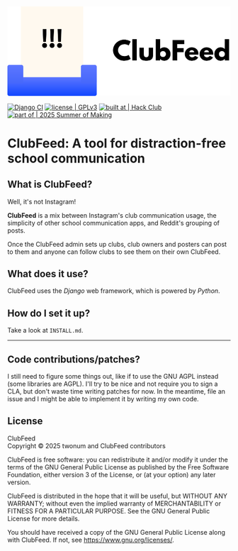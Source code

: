 ![A paper tray with a "!!!" poster with the text "ClubFeed"](static/logo/logo-black-on-transparent.svg "ClubFeed logo")

[![Django CI](https://github.com/twonfi/clubfeed/actions/workflows/django.yml/badge.svg)](https://github.com/twonfi/clubfeed/actions/workflows/django.yml)
[![license | GPLv3](https://img.shields.io/badge/license-GPLv3-blue)](https://www.gnu.org/licenses/gpl-3.0.html)
[![built at | Hack Club](https://img.shields.io/badge/built_at-Hack_Club-%23ec3750?logo=hackclub)](https://hackclub.com)
[![part of | 2025 Summer of Making](https://img.shields.io/badge/part_of-2025_Summer_of_Making-%23f6dbba)](https://summer.hackclub.com)

# ClubFeed: A tool for distraction-free school communication
## What is ClubFeed?
Well, it's not Instagram!

**ClubFeed** is a mix between Instagram's club communication usage, the simplicity of other school communication apps,
and Reddit's grouping of posts.

Once the ClubFeed admin sets up clubs, club owners and posters can post to them and anyone can follow clubs to see them
on their own ClubFeed.

## What does it use?
ClubFeed uses the _Django_ web framework, which is powered by _Python_.

## How do I set it up?
Take a look at `INSTALL.md`.

***

## Code contributions/patches?
I still need to figure some things out, like if to use the GNU AGPL instead (some libraries are AGPL).
I'll try to be nice and not require you to sign a CLA, but don't waste time writing patches for now.
In the meantime, file an issue and I might be able to implement it by writing my own code.

## License
ClubFeed
<br>
Copyright © 2025 twonum and ClubFeed contributors

ClubFeed is free software: you can redistribute it and/or modify
it under the terms of the GNU General Public License as published by
the Free Software Foundation, either version 3 of the License, or
(at your option) any later version.

ClubFeed is distributed in the hope that it will be useful,
but WITHOUT ANY WARRANTY; without even the implied warranty of
MERCHANTABILITY or FITNESS FOR A PARTICULAR PURPOSE.
See the GNU General Public License for more details.

You should have received a copy of the GNU General Public License
along with ClubFeed.
If not, see <https://www.gnu.org/licenses/>.
